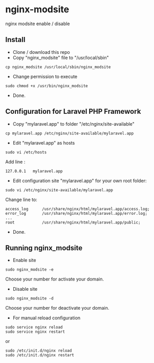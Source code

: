 # nginx-modsite #
nginx modsite enable / disable 

## Install ##
* Clone / download this repo
* Copy "nginx_modsite" file to "/usr/local/sbin"
```
cp nginx_modsite /usr/local/sbin/nginx_modsite
```
* Change permission to execute 
```
sudo chmod +x /usr/bin/nginx_modsite
```
* Done.


## Configuration for Laravel PHP Framework ##
* Copy "mylaravel.app" to folder "/etc/nginx/site-available"
```
cp mylaravel.app /etc/nginx/site-available/mylaravel.app
```
* Edit "mylaravel.app" as hosts
```
sudo vi /etc/hosts
```
Add line :
```
127.0.0.1   mylaravel.app
```
* Edit configuration site "mylaravel.app" for your own root folder:
```
sudo vi /etc/nginx/site-available/mylaravel.app
``` 
Change line to:
```
access_log      /usr/share/nginx/html/mylaravel.app/access.log;  
error_log       /usr/share/nginx/html/mylaravel.app/error.log;
...
root            /usr/share/nginx/html/mylaravel.app/public;
```
* Done.



## Running nginx_modsite ##
* Enable site
```
sudo nginx_modsite -e
```
Choose your number for activate your domain.
* Disable site
```
sudo nginx_modsite -d
```
Choose your number for deactivate your domain.
* For manual reload configuration
```
sudo service nginx reload
sudo service nginx restart
```
or
```
sudo /etc/init.d/nginx reload
sudo /etc/init.d/nginx restart
```
